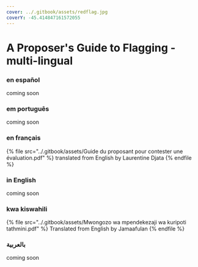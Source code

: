 ```yaml
---
cover: ../.gitbook/assets/redflag.jpg
coverY: -45.414847161572055
---
```


# A Proposer's Guide to Flagging - multi-lingual

### en español

coming soon

### em português

coming soon

### en français

{% file src="../.gitbook/assets/Guide du proposant pour contester une évaluation.pdf" %}
translated from English by Laurentine Djata
{% endfile %}

### in English

coming soon

### kwa kiswahili

{% file src="../.gitbook/assets/Mwongozo wa mpendekezaji wa kuripoti tathmini.pdf" %}
Translated from English by Jamaafulan
{% endfile %}

### **بالعربية**

coming soon

